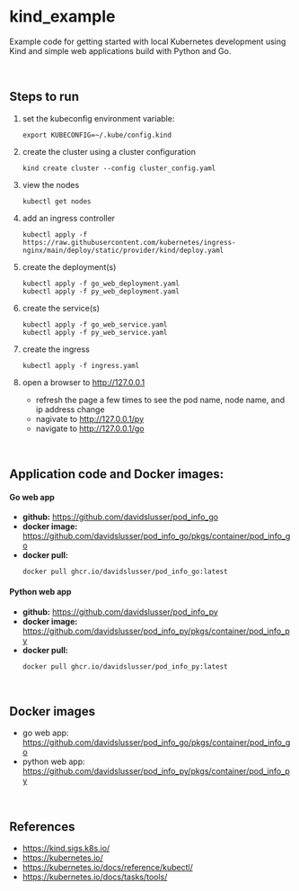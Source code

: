 # kind_example
Example code for getting started with local Kubernetes development using Kind and simple web applications build with Python and Go.

<br/>

## Steps to run

1. set the kubeconfig environment variable:

    ```shell
    export KUBECONFIG=~/.kube/config.kind
    ```

2. create the cluster using a cluster configuration

    ```shell
    kind create cluster --config cluster_config.yaml
    ```

3. view the nodes

    ```shell
    kubectl get nodes
    ```

4. add an ingress controller
    ```shell
    kubectl apply -f https://raw.githubusercontent.com/kubernetes/ingress-nginx/main/deploy/static/provider/kind/deploy.yaml
    ```

5. create the deployment(s)

    ```shell
    kubectl apply -f go_web_deployment.yaml
    kubectl apply -f py_web_deployment.yaml
    ```

6. create the service(s)

    ```shell
    kubectl apply -f go_web_service.yaml
    kubectl apply -f py_web_service.yaml
    ```

6. create the ingress

    ```shell
    kubectl apply -f ingress.yaml
    ```

7. open a browser to http://127.0.0.1
    - refresh the page a few times to see the pod name, node name, and ip address change
    - nagivate to http://127.0.0.1/py 
    - navigate to http://127.0.0.1/go

<br/>

## Application code and Docker images:
#### Go web app

* **github:** https://github.com/davidslusser/pod_info_go
* **docker image:** https://github.com/davidslusser/pod_info_go/pkgs/container/pod_info_go 
* **docker pull:** 
    ```shell 
    docker pull ghcr.io/davidslusser/pod_info_go:latest 
    ```

#### Python web app

* **github:** https://github.com/davidslusser/pod_info_py
* **docker image:** https://github.com/davidslusser/pod_info_py/pkgs/container/pod_info_py 
* **docker pull:** 
    ```shell 
    docker pull ghcr.io/davidslusser/pod_info_py:latest 
    ```

<br/>

## Docker images
- go web app: https://github.com/davidslusser/pod_info_go/pkgs/container/pod_info_go
- python web app: https://github.com/davidslusser/pod_info_py/pkgs/container/pod_info_py


<br/>

## References
- https://kind.sigs.k8s.io/
- https://kubernetes.io/
- https://kubernetes.io/docs/reference/kubectl/
- https://kubernetes.io/docs/tasks/tools/
